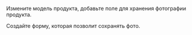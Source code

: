 
Измените модель продукта, добавьте поле для хранения фотографии продукта.

Создайте форму, которая позволит сохранять фото.